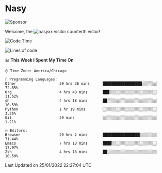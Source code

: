 # Nasy

<!--
<p align="center">
<img height="200" src="https://github-readme-stats.vercel.app/api?username=nasyxx&count_private=true&show_icons=true&theme=dracula&include_all_commits=true"/>
<img height="200" src="https://github-readme-stats.vercel.app/api/top-langs/?username=nasyxx&theme=dracula&hide=html,jupyter+notebook&count_private=true&show_icons=true"/>
</p>

  
----------------
-->

![Sponsor](https://img.shields.io/static/v1.svg?label=Sponsor&message=%E2%9D%A4&logo=GitHub&style=flat&color=pink)
 
Welcome, the ![nasyxx visitor counter](https://count.getloli.com/get/@nasyxx?theme=rule34)th vistor!
 
<!--START_SECTION:waka-->
![Code Time](http://img.shields.io/badge/Code%20Time-1%2C793%20hrs%209%20mins-blue)

![Lines of code](https://img.shields.io/badge/From%20Hello%20World%20I%27ve%20Written-5%20Million%20lines%20of%20code-blue)

📊 **This Week I Spent My Time On** 

```text
⌚︎ Time Zone: America/Chicago

💬 Programming Languages: 
Other                    29 hrs 36 mins      ██████████████████░░░░░░░   72.85% 
Org                      4 hrs 40 mins       ███░░░░░░░░░░░░░░░░░░░░░░   11.52% 
sh                       4 hrs 18 mins       ██░░░░░░░░░░░░░░░░░░░░░░░   10.59% 
Python                   1 hr 19 mins        ░░░░░░░░░░░░░░░░░░░░░░░░░   3.25% 
Git                      29 mins             ░░░░░░░░░░░░░░░░░░░░░░░░░   1.21%

🔥 Editors: 
Browser                  29 hrs 2 mins       █████████████████░░░░░░░░   71.44% 
Emacs                    7 hrs 18 mins       ████░░░░░░░░░░░░░░░░░░░░░   17.97% 
Zsh                      4 hrs 18 mins       ██░░░░░░░░░░░░░░░░░░░░░░░   10.59%

```


 Last Updated on 25/01/2022 22:27:04 UTC
<!--END_SECTION:waka-->

<!-- ![visitors](https://visitor-badge.laobi.icu/badge?page_id=nasyxx.nasyxx) -->
